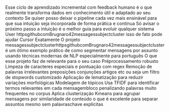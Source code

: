 Esse ciclo de aprendizado incremental com feedback humano é o que realmente transforma dados em conhecimento útil e adaptado ao seu contexto
Se quiser posso deixar o pipeline cada vez mais ensinável para que sua intuição seja incorporada de forma prática e contínua
Só avisar o próximo passo  a intuição é o melhor guia para evoluir qualquer sistema
User
httpsgithubcomBrugnaro42messagessubjectcluster
isso de fato pode ajudar
Cursor
Exatamente O projeto messagessubjectclusterhttpsgithubcomBrugnaro42messagessubjectcluster é um ótimo exemplo prático de como segmentar mensagens por assunto usando técnicas modernas de NLP especialmente para português
 O que esse projeto faz de relevante para o seu caso
 Préprocessamento robusto
 Limpeza de caracteres especiais e pontuação com regex
 Remoção de palavras irrelevantes preposições conjunções artigos etc  ou seja um filtro de stopwords customizado
 Aplicação de lematização para reduzir variações morfológicas
 Modelagem de tópicos
 Usa TFIDF para identificar termos relevantes em cada mensagembloco penalizando palavras muito frequentes no corpus
 Aplica clusterização Kmeans para agrupar mensagens por similaridade de conteúdo o que é excelente para separar assuntos mesmo sem palavraschave explícitas